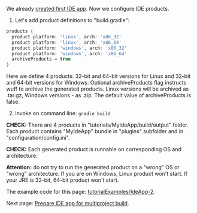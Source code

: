 We already [created first IDE app](Create-first-IDE-app). Now we configure IDE products.

1. Let's add product definitions to "build.gradle":

  ```groovy
  products {
    product platform: 'linux', arch: 'x86_32'
    product platform: 'linux', arch: 'x86_64'
    product platform: 'windows', arch: 'x86_32'
    product platform: 'windows', arch: 'x86_64'
    archiveProducts = true
  }
  ```

  Here we define 4 products: 32-bit and 64-bit versions for Linux and 32-bit and 64-bit versions for Windows.
  Optional archiveProducts flag instructs wuff to archive the generated products. Linux versions will be 
  archived as .tar.gz, Windows versions - as .zip. The default value of archiveProducts is false.

2. Invoke on command line: `gradle build`

  **CHECK:** There are 4 products in "tutorials/MyIdeApp/build/output" folder. Each product contains "MyIdeApp" bundle in "plugins" subfolder and in "configuration/config.ini". 

  **CHECK:** Each generated product is runnable on corresponding OS and architecture.

  **Attention:** do not try to run the generated product on a "wrong" OS or "wrong" architecture. 
  If you are on Windows, Linux product won't start. If your JRE is 32-bit, 64-bit product won't start.

The example code for this page: [tutorialExamples/IdeApp-2](../tree/master/tutorialExamples/IdeApp-2).

Next page: [Prepare IDE app for multiproject build](Prepare-IDE-app-for-multiproject-build).